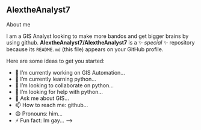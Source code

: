 ## AlextheAnalyst7 

 About me

 I am a GIS Analyst looking to make more bandos and get bigger brains by using github.
**AlextheAnalyst7/AlextheAnalyst7** is a ✨ _special_ ✨ repository because its `README.md` (this file) appears on your GitHub profile.

Here are some ideas to get you started:

- 🔭 I’m currently working on GIS Automation...
- 🌱 I’m currently learning python...
- 👯 I’m looking to collaborate on python...
- 🤔 I’m looking for help with python...
- 💬 Ask me about GIS...
- 📫 How to reach me: github...
- 😄 Pronouns: him...
- ⚡ Fun fact: Im gay...
-->
